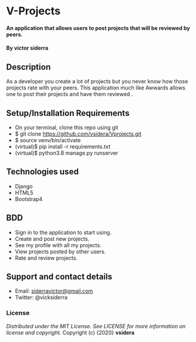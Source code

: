 # V-Projects
#### An application that allows users to post projects that will be reviewed by peers.
#### By **victor siderra**
## Description
As a developer you create a lot of projects but you never know how those projects rate with your peers. This application much like Awwards allows one to post their projects and have them reviewed .
## Setup/Installation Requirements
* On your terminal, clone this repo using git
* $ git clone https://github.com/vsidera/Vprojects.git
* $ source venv/bin/activate
* (virtual)$ pip install -r requirements.txt
* (virtual)$ python3.8 manage.py runserver

## Technologies used
* Django
* HTML5
* Bootstrap4

## BDD
* Sign in to the application to start using.
* Create and post new projects.
* See my profile with all my projects.
* View projects posted by other users.
* Rate and review projects.

## Support and contact details
* Email: siderravictor@gmail.com
* Twitter: @vicksiderra
### License
*Distributed under the MIT License. See LICENSE for more information on license and copyright.*
Copyright (c) {2020} **vsidera**